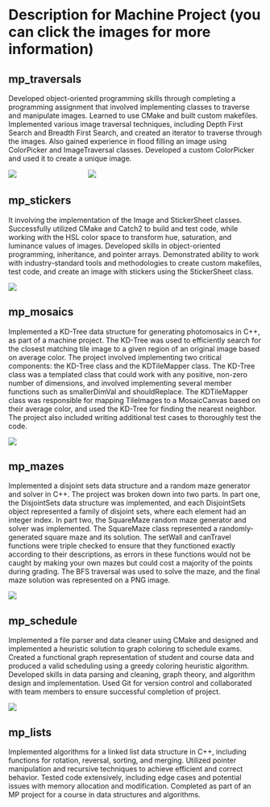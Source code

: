 # Description for Machine Project (you can click the images for more information)




## mp_traversals

Developed object-oriented programming skills through completing a programming assignment that involved implementing classes to traverse and manipulate images. Learned to use CMake and built custom makefiles. Implemented various image traversal techniques, including Depth First Search and Breadth First Search, and created an iterator to traverse through the images. Also gained experience in flood filling an image using ColorPicker and ImageTraversal classes. Developed a custom ColorPicker and used it to create a unique image.


[![](https://courses.engr.illinois.edu/cs225/fa2022/assets/assignments/mps/4/bfsghost.gif)](https://courses.engr.illinois.edu/cs225/fa2022/mps/traversals/)&nbsp;&nbsp;&nbsp;&nbsp;&nbsp;&nbsp;&nbsp;&nbsp;&nbsp;&nbsp;&nbsp;&nbsp;&nbsp;&nbsp;&nbsp;&nbsp;&nbsp;&nbsp;&nbsp;&nbsp;&nbsp;&nbsp;&nbsp;&nbsp;&nbsp;&nbsp;&nbsp;&nbsp;&nbsp;&nbsp;&nbsp;&nbsp;&nbsp;&nbsp;&nbsp;&nbsp;[![](https://courses.engr.illinois.edu/cs225/fa2022/assets/assignments/mps/4/dfsghost.gif)](https://courses.engr.illinois.edu/cs225/fa2022/mps/traversals/)



## mp_stickers

It involving the implementation of the Image and StickerSheet classes. Successfully utilized CMake and Catch2 to build and test code, while working with the HSL color space to transform hue, saturation, and luminance values of images. Developed skills in object-oriented programming, inheritance, and pointer arrays. Demonstrated ability to work with industry-standard tools and methodologies to create custom makefiles, test code, and create an image with stickers using the StickerSheet class.

[![](https://courses.engr.illinois.edu/cs225/fa2022/assets/assignments/mps/mp_stickers/student_artwork/1.png)](https://courses.engr.illinois.edu/cs225/fa2022/mps/stickers/)





## mp_mosaics

Implemented a KD-Tree data structure for generating photomosaics in C++, as part of a machine project. The KD-Tree was used to efficiently search for the closest matching tile image to a given region of an original image based on average color. The project involved implementing two critical components: the KD-Tree class and the KDTileMapper class. The KD-Tree class was a templated class that could work with any positive, non-zero number of dimensions, and involved implementing several member functions such as smallerDimVal and shouldReplace. The KDTileMapper class was responsible for mapping TileImages to a MosaicCanvas based on their average color, and used the KD-Tree for finding the nearest neighbor. The project also included writing additional test cases to thoroughly test the code.

[![](https://courses.engr.illinois.edu/cs225/fa2022/assets/assignments/mps/mp_mosaics/student_artwork/67.png)](https://courses.engr.illinois.edu/cs225/fa2022/mps/mosaics/)




## mp_mazes

Implemented a disjoint sets data structure and a random maze generator and solver in C++. The project was broken down into two parts. In part one, the DisjointSets data structure was implemented, and each DisjointSets object represented a family of disjoint sets, where each element had an integer index. In part two, the SquareMaze random maze generator and solver was implemented. The SquareMaze class represented a randomly-generated square maze and its solution. The setWall and canTravel functions were triple checked to ensure that they functioned exactly according to their descriptions, as errors in these functions would not be caught by making your own mazes but could cost a majority of the points during grading. The BFS traversal was used to solve the maze, and the final maze solution was represented on a PNG image.

[![](https://courses.engr.illinois.edu/cs225/fa2022/assets/assignments/mps/mp_mazes/student_artwork/21.png)](https://courses.engr.illinois.edu/cs225/fa2022/mps/mazes/)


## mp_schedule

Implemented a file parser and data cleaner using CMake and designed and implemented a heuristic solution to graph coloring to schedule exams. Created a functional graph representation of student and course data and produced a valid scheduling using a greedy coloring heuristic algorithm. Developed skills in data parsing and cleaning, graph theory, and algorithm design and implementation. Used Git for version control and collaborated with team members to ensure successful completion of project.


[![](https://courses.engr.illinois.edu/cs225/fa2022/assets/assignments/mps/mp_schedule/graph-color-examplev2.png)](https://courses.engr.illinois.edu/cs225/fa2022/mps/schedule/)


## mp_lists

Implemented algorithms for a linked list data structure in C++, including functions for rotation, reversal, sorting, and merging. Utilized pointer manipulation and recursive techniques to achieve efficient and correct behavior. Tested code extensively, including edge cases and potential issues with memory allocation and modification. Completed as part of an MP project for a course in data structures and algorithms.
